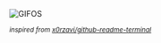 <div align="justify">
<picture>
    <source media="(prefers-color-scheme: dark)" srcset="https://i.ibb.co/MGmfR9q/output-gif.gif">
    <source media="(prefers-color-scheme: light)" srcset="https://i.ibb.co/MGmfR9q/output-gif.gif">
    <img alt="GIFOS" src="https://i.ibb.co/MGmfR9q/output-gif.gif">
</picture>

<sub><i>inspired from [x0rzavi/github-readme-terminal](https://github.com/x0rzavi/github-readme-terminal)</i></sub>

</div>

<!-- Image deletion URL: https://ibb.co/9V7hqGR/a9b7ae5744c836603f9c720f2ba80eea -->
